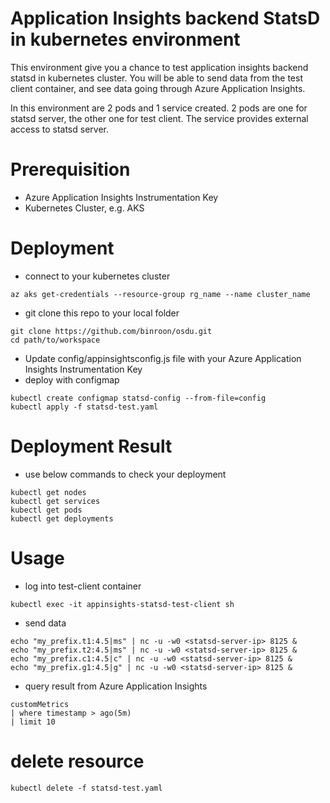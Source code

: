 # Application Insights backend StatsD in kubernetes environment
This environment give you a chance to test application insights backend statsd in kubernetes cluster. You will be able to send data from the test client container, and see data going through Azure Application Insights.

In this environment are 2 pods and 1 service created. 2 pods are one for statsd server, the other one for test client. The service provides external access to statsd server.

# Prerequisition
- Azure Application Insights Instrumentation Key
- Kubernetes Cluster, e.g. AKS

# Deployment
- connect to your kubernetes cluster
```
az aks get-credentials --resource-group rg_name --name cluster_name
```
- git clone this repo to your local folder
```
git clone https://github.com/binroon/osdu.git
cd path/to/workspace
```
- Update config/appinsightsconfig.js file with your Azure Application Insights Instrumentation Key
- deploy with configmap
```
kubectl create configmap statsd-config --from-file=config
kubectl apply -f statsd-test.yaml
```

# Deployment Result
- use below commands to check your deployment
```
kubectl get nodes
kubectl get services
kubectl get pods
kubectl get deployments
```
# Usage
- log into test-client container
```
kubectl exec -it appinsights-statsd-test-client sh
```
- send data
```
echo "my_prefix.t1:4.5|ms" | nc -u -w0 <statsd-server-ip> 8125 &
echo "my_prefix.t2:4.5|ms" | nc -u -w0 <statsd-server-ip> 8125 &
echo "my_prefix.c1:4.5|c" | nc -u -w0 <statsd-server-ip> 8125 &
echo "my_prefix.g1:4.5|g" | nc -u -w0 <statsd-server-ip> 8125 &
```
- query result from Azure Application Insights 
```
customMetrics 
| where timestamp > ago(5m) 
| limit 10
```
# delete resource
```
kubectl delete -f statsd-test.yaml
```
